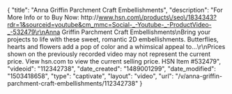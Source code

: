 {
    "title": "Anna Griffin Parchment Craft Embellishments",
    "description": "For More Info or to Buy Now: http:\/\/www.hsn.com\/products\/seo\/1834343?rdr=1&sourceid=youtube&cm_mmc=Social-_-Youtube-_-ProductVideo-_-532479\r\nAnna Griffin Parchment Craft Embellishments\nBring your projects to life with these sweet, romantic 2D embellishments. Butterflies, hearts and flowers add a pop of color and a whimsical appeal to...\r\nPrices shown on the previously recorded video may not represent the current price.  View hsn.com to view the current selling price. HSN Item #532479",
    "videoid": "112342738",
    "date_created": "1489001299",
    "date_modified": "1503418658",
    "type": "captivate",
    "layout": "video",
    "url": "\/v\/anna-griffin-parchment-craft-embellishments\/112342738"
}